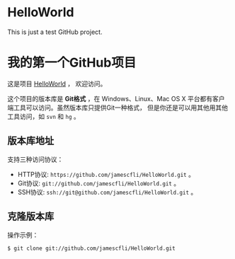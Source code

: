 HelloWorld
==========

This is just a test GitHub project.

# 我的第一个GitHub项目

这是项目 [HelloWorld](https://github.com/jamescfli/HelloWorld) ，
欢迎访问。

这个项目的版本库是 **Git格式** ，在 Windows、Linux、Mac OS X
平台都有客户端工具可以访问。虽然版本库只提供Git一种格式，
但是你还是可以用其他用其他工具访问，如 ``svn`` 和 ``hg`` 。

## 版本库地址

支持三种访问协议：

* HTTP协议: `https://github.com/jamescfli/HelloWorld.git` 。
* Git协议: `git://github.com/jamescfli/HelloWorld.git` 。
* SSH协议: `ssh://git@github.com/jamescfli/HelloWorld.git` 。

## 克隆版本库

操作示例：

    $ git clone git://github.com/jamescfli/HelloWorld.git
